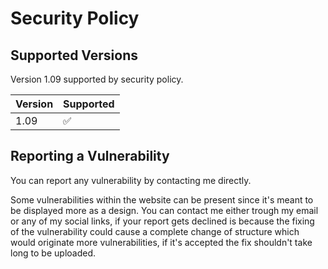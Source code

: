 # Security Policy

## Supported Versions

Version 1.09 supported by security policy.

| Version | Supported          |
| ------- | ------------------ |
| 1.09    | :white_check_mark: |


## Reporting a Vulnerability

You can report any vulnerability by contacting me directly.

Some vulnerabilities within the website can be present since it's meant to be displayed more as a design. You can contact me either trough my email or any of my social links, if your report gets declined is because the fixing of the vulnerability could cause a complete change of structure which would originate more vulnerabilities, if it's accepted the fix shouldn't take long to be uploaded.
